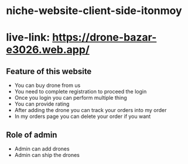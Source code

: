 # niche-website-client-side-itonmoy
# live-link: https://drone-bazar-e3026.web.app/


## Feature of this website
- You can buy drone from us 
- You need to complete registration to proceed the login
- Once you login you can perform multiple thing 
- You can provide rating 
- After adding the drone you can track your orders into my order
- In my orders page you can delete your order if you want
## Role of admin 
- Admin can add drones 
- Admin can ship the drones 
